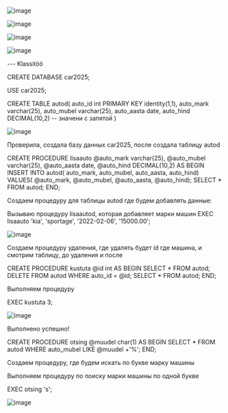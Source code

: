 ![image](https://github.com/user-attachments/assets/7b9c925a-6e0b-4299-8fd3-8510fb18a610)

![image](https://github.com/user-attachments/assets/01724ba9-97d9-4561-824d-1c2b2a1fd634)

![image](https://github.com/user-attachments/assets/2db105aa-f46d-4748-a2bd-a9e4a8a1640f)

![image](https://github.com/user-attachments/assets/f2ab26d5-f2d3-48c9-81f4-08a0c83ad795)


--- Klassitöö 

CREATE DATABASE car2025;

USE car2025;

CREATE TABLE autod(
auto_id int PRIMARY KEY identity(1,1),
auto_mark varchar(25),
auto_mubel varchar(25),
auto_aasta date,
auto_hind DECIMAL(10,2) -- значени с запятой
)

![image](https://github.com/user-attachments/assets/2615745c-70d3-41dc-9961-770ad1c9173b)


Проверила, создала базу данных car2025, после создала таблицу autod

CREATE PROCEDURE lisaauto
@auto_mark varchar(25),
@auto_mubel varchar(25),
@auto_aasta date,
@auto_hind DECIMAL(10,2)
AS
BEGIN
INSERT INTO autod(
auto_mark, auto_mubel, auto_aasta, auto_hind)
VALUES(
@auto_mark, @auto_mubel, @auto_aasta, @auto_hind);
SELECT * FROM autod;
END;
 
Создаем процедуру для таблицы autod где будем добавлять данные: 

Вызываю процедуру lisaautod, которая добавляет марки машин
EXEC lisaauto 'kia', 'sportage', '2022-02-06', '15000.00'; 

![image](https://github.com/user-attachments/assets/3e30a433-a1cc-46ac-8221-9134b777ac0b)


Создаем процедуру удаления, где удалять будет id где машина, и смотрим таблицу, до удаления и после

CREATE PROCEDURE kustuta
@id int
AS
BEGIN
SELECT * FROM autod;
DELETE FROM autod WHERE auto_id = @id;
SELECT * FROM autod;
END;

Выполняем процедуру

EXEC kustuta 3;

![image](https://github.com/user-attachments/assets/294e202c-4f69-47be-a707-fc4a67050b54)


Выполнено успешно!

CREATE PROCEDURE otsing
@muudel char(1)
AS
BEGIN 
SELECT * FROM autod
WHERE auto_mubel LIKE @muudel +'%';
END;

Создаем процедуру, где будем искать по букве марку машины

Выполняем процедуру по поиску марки машины по одной букве

EXEC otsing 's';

![image](https://github.com/user-attachments/assets/b26c2b4c-d0f3-4db6-a614-2b07032ebfa8)

